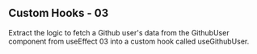 ## Custom Hooks - 03

Extract the logic to fetch a Github user's data from the GithubUser component from useEffect 03 into a custom hook called useGithubUser.